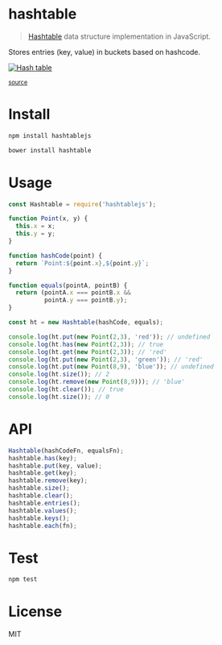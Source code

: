 # hashtable

> [Hashtable](https://en.wikipedia.org/wiki/Hash_table) data structure implementation in JavaScript.

Stores entries (key, value) in buckets based on hashcode.

[![Hash table](https://upload.wikimedia.org/wikipedia/commons/thumb/7/7d/Hash_table_3_1_1_0_1_0_0_SP.svg/315px-Hash_table_3_1_1_0_1_0_0_SP.svg.png)](https://en.wikipedia.org/wiki/Hash_table)

<sup>[source](https://en.wikipedia.org/wiki/Hash_table)</sup>

# Install

```bash
npm install hashtablejs
```

```bash
bower install hashtable
```

# Usage

```javascript
const Hashtable = require('hashtablejs');

function Point(x, y) {
  this.x = x;
  this.y = y;
}

function hashCode(point) {
  return `Point:${point.x},${point.y}`;
}

function equals(pointA, pointB) {
  return (pointA.x === pointB.x &&
          pointA.y === pointB.y);
}

const ht = new Hashtable(hashCode, equals);

console.log(ht.put(new Point(2,3), 'red')); // undefined
console.log(ht.has(new Point(2,3)); // true
console.log(ht.get(new Point(2,3)); // 'red'
console.log(ht.put(new Point(2,3), 'green')); // 'red'
console.log(ht.put(new Point(8,9), 'blue')); // undefined
console.log(ht.size()); // 2
console.log(ht.remove(new Point(8,9))); // 'blue'
console.log(ht.clear()); // true
console.log(ht.size()); // 0
```

# API

```javascript
Hashtable(hashCodeFn, equalsFn);
hashtable.has(key);
hashtable.put(key, value);
hashtable.get(key);
hashtable.remove(key);
hashtable.size();
hashtable.clear();
hashtable.entries();
hashtable.values();
hashtable.keys();
hashtable.each(fn);
```

# Test

```bash
npm test
```

# License

MIT
